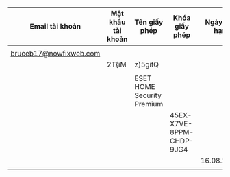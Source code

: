 | Email tài khoản | Mật khẩu tài khoản | Tên giấy phép | Khóa giấy phép | Ngày hết hạn |
|-----------------|--------------------|---------------|---------------|--------------|
|  |  |  |  |  |
| bruceb17@nowfixweb.com |  |  |  |  |
|  | 2T{iM|z)5gitQ |  |  |  |
|  |  |  |  |  |
|  |  | ESET HOME Security Premium |  |  |
|  |  |  | 45EX-X7VE-8PPM-CHDP-9JG4 |  |
|  |  |  |  | 16.08.2025 |
|  |  |  |  |  |
